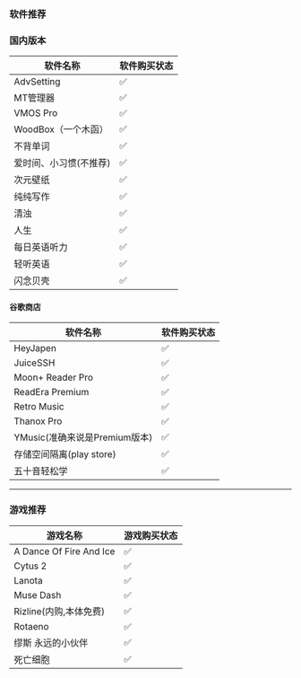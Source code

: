 ### 软件推荐
### 国内版本
| 软件名称          | 软件购买状态 |
|-------------------|--------------|
| AdvSetting           | ✅           |
| MT管理器         | ✅           |
| VMOS Pro           | ✅           |
| WoodBox（一个木函） | ✅           |
| 不背单词 | ✅           |
| 爱时间、小习惯(不推荐) | ✅           |
| 次元壁纸 | ✅           |
| 纯纯写作   | ✅           |
| 清浊 | ✅           |
| 人生   | ✅           |
| 每日英语听力 | ✅           |
| 轻听英语 | ✅           |
| 闪念贝壳 | ✅ |

#### 谷歌商店
| 软件名称          | 软件购买状态 |
|-------------------|--------------|
| HeyJapen           | ✅           |
| JuiceSSH | ✅           |
| Moon+ Reader Pro | ✅ |
| ReadEra Premium           | ✅           |
| Retro Music | ✅ |
| Thanox Pro           | ✅           |
| YMusic(准确来说是Premium版本)          | ✅           |
| 存储空间隔离(play store)           | ✅           |
| 五十音轻松学 | ✅           |
---
### 游戏推荐
| 游戏名称                  | 游戏购买状态 |
|---------------------------|--------------|
| A Dance Of Fire And Ice   | ✅           |
| Cytus 2                   | ✅           |
| Lanota                    | ✅           |
| Muse Dash                 | ✅           |
| Rizline(内购,本体免费)      | ✅           |
| Rotaeno                   | ✅           |
| 缪斯 永远的小伙伴            | ✅           |
| 死亡细胞                    | ✅           |